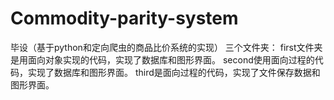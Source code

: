 # Commodity-parity-system
毕设（基于python和定向爬虫的商品比价系统的实现）
三个文件夹：
first文件夹是用面向对象实现的代码，实现了数据库和图形界面。
second使用面向过程的代码，实现了数据库和图形界面。
third是面向过程的代码，实现了文件保存数据和图形界面。
